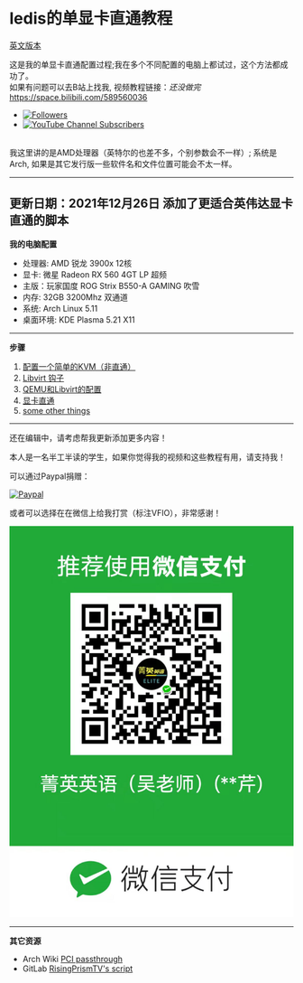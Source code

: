 # ledis的单显卡直通教程
[英文版本](README.md)

这是我的单显卡直通配置过程;我在多个不同配置的电脑上都试过，这个方法都成功了。<br>
如果有问题可以去B站上找我, 视频教程链接：*还没做完*https://space.bilibili.com/589560036 <br>

- [![Followers](https://bilistats.lonelyion.com/followers?uid=589560036)](https://space.bilibili.com/589560036/channel/seriesdetail?sid=2031728)
- [![YouTube Channel Subscribers](https://img.shields.io/youtube/channel/subscribers/UCKXFTVfYRA8Ho71bAT5tfVA?style=social)](https://www.youtube.com/channel/UCKXFTVfYRA8Ho71bAT5tfVA?sub_confirmation=1)

<br>
我这里讲的是AMD处理器（英特尔的也差不多，个别参数会不一样）; 系统是Arch, 如果是其它发行版一些软件名和文件位置可能会不太一样。<br>

---
更新日期：2021年12月26日
添加了更适合英伟达显卡直通的脚本  
---

**我的电脑配置**
- 处理器: AMD 锐龙 3900x 12核
- 显卡: 微星 Radeon RX 560 4GT LP 超频
- 主版：玩家国度 ROG Strix B550-A GAMING 吹雪
- 内存: 32GB 3200Mhz 双通道
- 系统: Arch Linux 5.11
- 桌面环境: KDE Plasma 5.21 X11

* * *
**步骤**
1. [配置一个简单的KVM（非直通）](VFIO/Setting%20up%20a%20basic%20KVM%20cn.md)
2. [Libvirt 钩子](VFIO/Libvirt%20Hooks%20cn.md)
3. [QEMU和Libvirt的配置](VFIO/Configure%20Libvirt%20cn.md)
4. [显卡直通](VFIO/Setting%20up%20Passthrough%20cn.md)
5. [some other things](VFIO/Debugging%20and%20other%20features.md)

---

还在编辑中，请考虑帮我更新添加更多内容！

本人是一名半工半读的学生，如果你觉得我的视频和这些教程有用，请支持我！

可以通过Paypal捐赠：

[![Paypal](https://www.paypal.com/zh_C2/i/scr/pixel.gif)](https://www.paypal.com/donate/?hosted_button_id=HVU7NRQMZGMNN)

或者可以选择在在微信上给我打赏（标注VFIO），非常感谢！

![微信支付码](resources/wechatpay.jpg)

---

**其它资源**
- Arch Wiki [PCI passthrough](https://wiki.archlinux.org/index.php/PCI_passthrough_via_OVMF) 
- GitLab [RisingPrismTV's script](https://gitlab.com/risingprismtv/single-gpu-passthrough)
